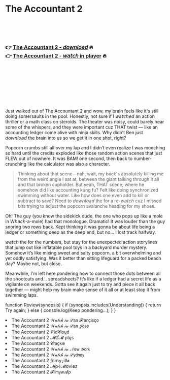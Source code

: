 <h1>The Accountant 2</h1>

<br><br><br>

<h3>👉 <a href="https://Jasons-presaclero1980.github.io/xdnjuueltb/">The Accountant 2 - 𝘥𝘰𝘸𝘯𝘭𝘰𝘢𝘥</a> 🔥<br>
👉 <a href="https://Jasons-presaclero1980.github.io/xdnjuueltb/">The Accountant 2 - 𝘸𝘢𝘵𝘤𝘩 in player</a> 🔥
</h3>



<br><br><br><br><br><br><br>


Just walked out of The Accountant 2 and wow, my brain feels like it's still doing somersaults in the pool. Honestly, not sure if I 𝘸𝘢𝘵𝘤𝘩𝘦𝘥 an action thriller or a math class on steroids. The theater was noisy, could barely hear some of the whispers, and they were important cuz THAT twist — like an accounting ledger come alive with ninja skills. Why didn’t Ben just 𝘥𝘰𝘸𝘯𝘭𝘰𝘢𝘥 the   brain into us so we get it in one shot, right? 

Popcorn crumbs still all over my lap and I didn’t even realize I was munching so hard until the credits exploded like those random action scenes that just FLEW out of nowhere. It was BAM! one second, then back to number-crunching like the calculator was also a character.

> Thinking about that scene—nah, wait, my back's absolutely killing me from the weird angle I sat at, between the giant talking through it all and that broken cupholder. But yeah, THAT scene, where he somehow did like accounting kung fu? Felt like doing synchronized swimming without water. Like how does one even add to kill or subtract to save? Need to 𝘥𝘰𝘸𝘯𝘭𝘰𝘢𝘥 the   for a re-𝘸𝘢𝘵𝘤𝘩 cuz I missed bits trying to adjust the popcorn avalanche heading for my shoes.

Oh! The guy (you know the sidekick dude, the one who pops up like a mole in W𝘩𝘢𝘤𝘬-a-mole) had that monologue. Dramatic! It was louder than the guy snoring two rows back. Kept thinking it was gonna be about life being a ledger or something deep as the deep end, but no... I lost track halfway.

𝘸𝘢𝘵𝘤𝘩 the   for the numbers, but stay for the unexpected action storylines that jump out like inflatable pool toys in a backyard murder mystery. Somehow it’s like mixing sweet and salty popcorn, a bit overwhelming and yet oddly satisfying. Was it better than sitting lifeguard for a packed beach day? Maybe not, but close.

Meanwhile, I'm left here pondering how to connect those dots between all the shootouts and... spreadsheets? It’s like if a ledger had a secret life as a vigilante on weekends. Gotta see it again just to try and piece it all back together — might help my brain make sense of it all or at least stop it from swimming laps.

function  Review(synopsis) {
  if (synopsis.includes(Understanding)) {
    return Try again;
  } else {
    console.log(Keep pondering...);
  }
}

<li>The Accountant 2 𝒲𝒶𝓉𝒸𝒽 𝒾𝓃 𝒮𝖺𝗇 𝓕𝗋𝖺𝗇ç𝗂𝗌ç𝗈</li>
<li>The Accountant 2 𝒲𝒶𝓉𝒸𝒽 𝒾𝓃 𝒮𝖺𝗇 𝒥𝗈𝗌𝖾</li>
<li>The Accountant 2 𝓥𝗂ԁ𝓒𝗅𝗈ųԁ</li>
<li>The Accountant 2 𝓜Ɠ𝓜 ρ𝗅ų𝗌</li>
<li>The Accountant 2 𝓒𝗋𝖺ç𝗄𝗅𝖾</li>
<li>The Accountant 2 𝒲𝒶𝓉𝒸𝒽 𝒾𝓃 𝒩𝖾𝗐 𝒴𝗈𝗋𝗄</li>
<li>The Accountant 2 𝒲𝒶𝓉𝒸𝒽 𝒾𝓃 𝒮𝗒𝖽𝗇𝖾𝗒</li>
<li>The Accountant 2 ƒ𝗂𝗅𝗆𝗒𝓏𝗂𝗅𝗅𝖆</li>
<li>The Accountant 2 𝓜ρ𝟜𝓜𝗈ν𝗂𝖾𝗓</li>
<li>The Accountant 2 𝓕𝗂𝗅𝗆𝗒𝗐𝓐ρ</li>
